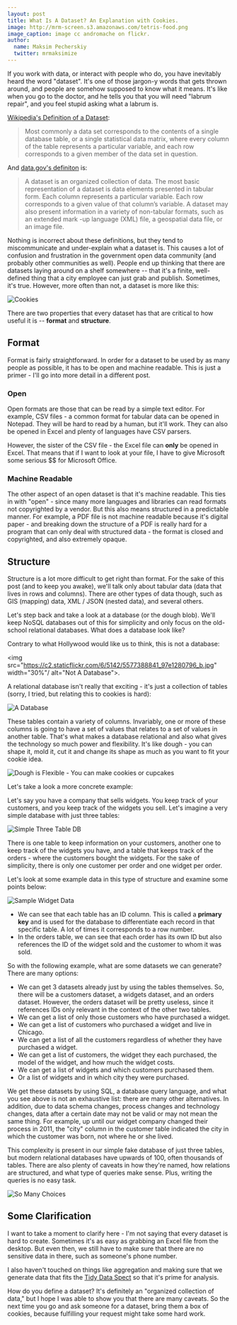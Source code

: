 ```yaml
---
layout: post
title: What Is A Dataset? An Explanation with Cookies.
image: http://mrm-screen.s3.amazonaws.com/tetris-food.png
image_caption: image cc andromache on flickr.
author:
  name: Maksim Pecherskiy
  twitter: mrmaksimize
---
```


If you work with data, or interact with people who do, you have inevitably heard the word "dataset".  It's one of those jargon-y words that gets thrown around, and people are somehow supposed to know what it means. It's like when you go to the doctor, and he tells you that you will need "labrum repair", and you feel stupid asking what a labrum is.  

[Wikipedia's Definition of a Dataset](https://en.wikipedia.org/wiki/Data_set):
> Most commonly a data set corresponds to the contents of a single
> database table, or a single statistical data matrix, where every column
> of the table represents a particular variable, and each row corresponds
> to a given member of the data set in question.

And [data.gov's definiton](http://www.data.gov/glossary) is:
> A dataset is an organized collection of data. The most basic
> representation of a dataset is data elements presented in tabular form.
> Each column represents a particular variable. Each row corresponds to a
> given value of that column’s variable. A dataset may also present
> information in a variety of non-tabular formats, such as an extended mark
> -up language (XML) file, a geospatial data file, or an image file.


Nothing is incorrect about these definitions, but they tend to miscommunicate and under-explain what a dataset is. This causes a lot of confusion and frustration in the government open data community (and probably other communities as well). People end up thinking that there are datasets laying around on a shelf somewhere -- that it's a finite, well-defined thing that a city employee can just grab and publish.  Sometimes, it's true.  However, more often than not, a dataset is more like this:

![Cookies](http://take.ms/AZ3WU)

There are two properties that every dataset has that are critical to how useful it is -- **format** and **structure**.  

## Format
Format is fairly straightforward.  In order for a dataset to be used by as many people as possible, it has to be open and machine readable. This is just a primer - I'll go into more detail in a different post. 

### Open
Open formats are those that can be read by a simple text editor.  For example, CSV files - a common format for tabular data can be opened in Notepad.  They will be hard to read by a human, but it'll work. They can also be opened in Excel and plenty of languages have CSV parsers.  

However, the sister of the CSV file - the Excel file can **only** be opened in Excel.  That means that if I want to look at your file, I have to give Microsoft some serious $$ for Microsoft Office.   

### Machine Readable
The other aspect of an open dataset is that it's machine readable.  This ties in with "open" - since many more languages and libraries can read formats not copyrighted by a vendor.  But this also means structured in a predictable manner.  For example, a PDF file is not machine readable because it's digital paper - and breaking down the structure of a PDF is really hard for a program that can only deal with structured data - the format is closed and copyrighted, and also extremely opaque.

## Structure
Structure is a lot more difficult to get right than format. For the sake of this post (and to keep you awake), we'll talk only about tabular data (data that lives in rows and columns).  There are other types of data though, such as GIS (mapping) data, XML / JSON (nested data), and several others.  

Let's step back and take a look at a database (or the dough blob).   We'll keep NoSQL databases out of this for simplicity and only focus on the old-school relational databases.  What does a database look like?

Contrary to what Hollywood would like us to think, this is not a database:

<img src="https://c2.staticflickr.com/6/5142/5577388841_97e1280796_b.jpg" width="30%"/ alt="Not A Database">.  

A relational database isn't really that exciting - it's just a collection of tables (sorry, I tried, but relating this to cookies is hard):

![A Database](http://take.ms/MkaCS)

These tables contain a variety of columns. Invariably, one or more of these columns is going to have a set of values that relates to a set of values in another table.  That's what makes a database relational and also what gives the technology so much power and flexibility.  It's like dough - you can shape it, mold it, cut it and change its shape as much as you want to fit your cookie idea.  

![Dough is Flexible - You can make cookies or cupcakes](http://take.ms/9eaVo)

Let's take a look a more concrete example:  

Let's say you have a company that sells widgets.  You keep track of your customers, and you keep track of the widgets you sell.  Let's imagine a very simple database with just three tables:

![Simple Three Table DB](http://take.ms/y0Nyv)

There is one table to keep information on your customers, another one to keep track of the widgets you have, and a table that keeps track of the orders - where the customers bought the widgets. For the sake of simplicity, there is only one customer per order and one widget per order.  

Let's look at some example data in this type of structure and examine some points below: 

![Sample Widget Data](http://take.ms/OdQsB)

* We can see that each table has an ID column. This is called a **primary key** and is used for the database to differentiate each record in that specific table.  A lot of times it corresponds to a row number.
* In the orders table, we can see that each order has its own ID but also references the ID of the widget sold and the customer to whom it was sold.  

So with the following example, what are some datasets we can generate?  There are many options:

* We can get 3 datasets already just by using the tables themselves. So, there will be a customers dataset, a widgets dataset, and an orders dataset. However, the orders dataset will be pretty useless, since it references IDs only relevant in the context of the other two tables.  
* We can get a list of only those customers who have purchased a widget.  
* We can get a list of customers who purchased a widget and live in Chicago.  
* We can get a list of all the customers regardless of whether they have purchased a widget.  
* We can get a list of customers, the widget they each purchased, the model of the widget, and how much the widget costs.  
* We can get a list of widgets and which customers purchased them.  
* Or a list of widgets and in which city they were purchased.

We get these datasets by using SQL, a database query language, and what you see above is not an exhaustive list: there are many other alternatives.  In addition, due to data schema changes, process changes and technology changes, data after a certain date may not be valid or may not mean the same thing.  For example, up until our widget company changed their process in 2011, the "city" column in the customer table indicated the city in which the customer was born, not where he or she lived.  

This complexity is present in our simple fake database of just three tables, but modern relational databases have upwards of 100, often thousands of tables. There are also plenty of caveats in how they're named, how relations are structured, and what type of queries make sense. Plus, writing the queries is no easy task. 

![So Many Choices](http://take.ms/XDzwb) 

## Some Clarification
I want to take a moment to clarify here - I'm not saying that every dataset is hard to create.  Sometimes it's as easy as grabbing an Excel file from the desktop.  But even then, we still have to make sure that there are no sensitive data in there, such as someone's phone number.  

I also haven't touched on things like aggregation and making sure that we generate data that fits the [Tidy Data Spect](http://vita.had.co.nz/papers/tidy-data.pdf) so that it's prime for analysis.

How do you define a dataset?  It's definitely an "organized collection of data," but I hope I was able to show you that there are many caveats.  So the next time you go and ask someone for a dataset, bring them a box of cookies, because fulfilling your request might take some hard work. 








